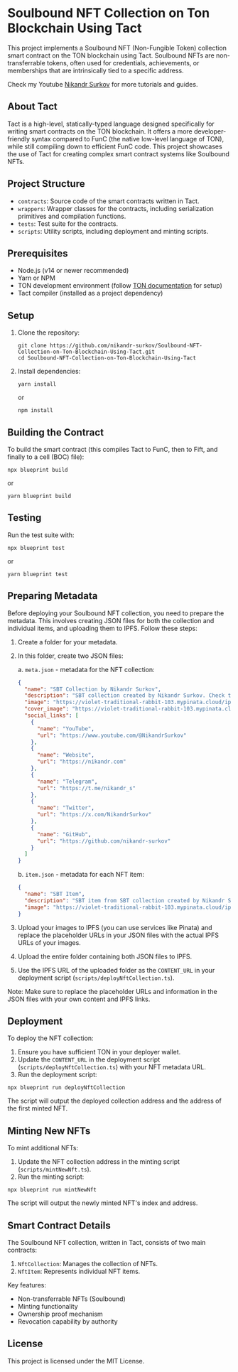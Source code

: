 # Soulbound NFT Collection on Ton Blockchain Using Tact

This project implements a Soulbound NFT (Non-Fungible Token) collection smart contract on the TON blockchain using Tact. Soulbound NFTs are non-transferrable tokens, often used for credentials, achievements, or memberships that are intrinsically tied to a specific address.

Check my Youtube [Nikandr Surkov](https://www.youtube.com/@NikandrSurkov) for more tutorials and guides.

## About Tact

Tact is a high-level, statically-typed language designed specifically for writing smart contracts on the TON blockchain. It offers a more developer-friendly syntax compared to FunC (the native low-level language of TON), while still compiling down to efficient FunC code. This project showcases the use of Tact for creating complex smart contract systems like Soulbound NFTs.

## Project Structure

- `contracts`: Source code of the smart contracts written in Tact.
- `wrappers`: Wrapper classes for the contracts, including serialization primitives and compilation functions.
- `tests`: Test suite for the contracts.
- `scripts`: Utility scripts, including deployment and minting scripts.

## Prerequisites

- Node.js (v14 or newer recommended)
- Yarn or NPM
- TON development environment (follow [TON documentation](https://ton.org/docs/) for setup)
- Tact compiler (installed as a project dependency)

## Setup

1. Clone the repository:
   ```
   git clone https://github.com/nikandr-surkov/Soulbound-NFT-Collection-on-Ton-Blockchain-Using-Tact.git
   cd Soulbound-NFT-Collection-on-Ton-Blockchain-Using-Tact
   ```

2. Install dependencies:
   ```
   yarn install
   ```
   or
   ```
   npm install
   ```

## Building the Contract

To build the smart contract (this compiles Tact to FunC, then to Fift, and finally to a cell (BOC) file):

```
npx blueprint build
```

or

```
yarn blueprint build
```

## Testing

Run the test suite with:

```
npx blueprint test
```

or

```
yarn blueprint test
```

## Preparing Metadata

Before deploying your Soulbound NFT collection, you need to prepare the metadata. This involves creating JSON files for both the collection and individual items, and uploading them to IPFS. Follow these steps:

1. Create a folder for your metadata.

2. In this folder, create two JSON files:

   a. `meta.json` - metadata for the NFT collection:

   ```json
   {
     "name": "SBT Collection by Nikandr Surkov",
     "description": "SBT collection created by Nikandr Surkov. Check the Nikandr Surkov YouTube channel for more details.",
     "image": "https://violet-traditional-rabbit-103.mypinata.cloud/ipfs/QmUgZ3kWg36tCVSZeVKXkvsdXkn6dqigqjoBZto9Y8h37z",
     "cover_image": "https://violet-traditional-rabbit-103.mypinata.cloud/ipfs/QmTcULBo1eAFnSFpWdKsrxLUCHRWH3zR4Ut8UJNMgkuEW6",
     "social_links": [
       {
         "name": "YouTube",
         "url": "https://www.youtube.com/@NikandrSurkov"
       },
       {
         "name": "Website",
         "url": "https://nikandr.com"
       },
       {
         "name": "Telegram",
         "url": "https://t.me/nikandr_s"
       },
       {
         "name": "Twitter",
         "url": "https://x.com/NikandrSurkov"
       },
       {
         "name": "GitHub",
         "url": "https://github.com/nikandr-surkov"
       }
     ]
   }
   ```

   b. `item.json` - metadata for each NFT item:

   ```json
   {
     "name": "SBT Item",
     "description": "SBT item from SBT collection created by Nikandr Surkov. Check the Nikandr Surkov YouTube channel for more details.",
     "image": "https://violet-traditional-rabbit-103.mypinata.cloud/ipfs/QmUgZ3kWg36tCVSZeVKXkvsdXkn6dqigqjoBZto9Y8h37z"
   }
   ```

3. Upload your images to IPFS (you can use services like Pinata) and replace the placeholder URLs in your JSON files with the actual IPFS URLs of your images.

4. Upload the entire folder containing both JSON files to IPFS.

5. Use the IPFS URL of the uploaded folder as the `CONTENT_URL` in your deployment script (`scripts/deployNftCollection.ts`).

Note: Make sure to replace the placeholder URLs and information in the JSON files with your own content and IPFS links.

## Deployment

To deploy the NFT collection:

1. Ensure you have sufficient TON in your deployer wallet.
2. Update the `CONTENT_URL` in the deployment script (`scripts/deployNftCollection.ts`) with your NFT metadata URL.
3. Run the deployment script:

```
npx blueprint run deployNftCollection
```

The script will output the deployed collection address and the address of the first minted NFT.

## Minting New NFTs

To mint additional NFTs:

1. Update the NFT collection address in the minting script (`scripts/mintNewNft.ts`).
2. Run the minting script:

```
npx blueprint run mintNewNft
```

The script will output the newly minted NFT's index and address.

## Smart Contract Details

The Soulbound NFT collection, written in Tact, consists of two main contracts:

1. `NftCollection`: Manages the collection of NFTs.
2. `NftItem`: Represents individual NFT items.

Key features:
- Non-transferrable NFTs (Soulbound)
- Minting functionality
- Ownership proof mechanism
- Revocation capability by authority

## License

This project is licensed under the MIT License.

